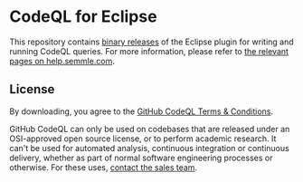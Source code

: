 # CodeQL for Eclipse
This repository contains [binary releases](https://github.com/Semmle/eclipse-codeql-binaries/releases) of the Eclipse plugin for writing and running CodeQL queries. For more information, please refer to [the relevant pages on help.semmle.com](https://help.semmle.com/ql-for-eclipse/Content/WebHelp/home-page.html).

## License
By downloading, you agree to the [GitHub CodeQL Terms & Conditions](https://securitylab.github.com/tools/codeql/license).

GitHub CodeQL can only be used on codebases that are released under an OSI-approved open source license, or to perform academic research. It can't be used for automated analysis, continuous integration or continuous delivery, whether as part of normal software engineering processes or otherwise. For these uses, [contact the sales team](https://enterprise.github.com/contact).
